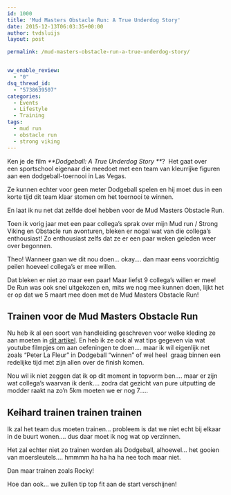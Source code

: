 ```yaml
---
id: 1000
title: 'Mud Masters Obstacle Run: A True Underdog Story'
date: 2015-12-13T06:03:35+00:00
author: tvdsluijs
layout: post

permalink: /mud-masters-obstacle-run-a-true-underdog-story/


vw_enable_review:
  - "0"
dsq_thread_id:
  - "5738639507"
categories:
  - Events
  - Lifestyle
  - Training
tags:
  - mud run
  - obstacle run
  - strong viking
---
```

Ken je de film _**Dodgeball: A True Underdog Story **_?  Het gaat over een sportschool eigenaar die meedoet met een team van kleurrijke figuren aan een dodgeball-toernooi in Las Vegas.

Ze kunnen echter voor geen meter Dodgeball spelen en hij moet dus in een korte tijd dit team klaar stomen om het toernooi te winnen.

En laat ik nu net dat zelfde doel hebben voor de Mud Masters Obstacle Run.<!--more-->



Toen ik vorig jaar met een paar collega&#8217;s sprak over mijn Mud run / Strong Viking en Obstacle run avonturen, bleken er nogal wat van die collega&#8217;s enthousiast! Zo enthousiast zelfs dat ze er een paar weken geleden weer over begonnen.

Theo! Wanneer gaan we dit nou doen&#8230; okay&#8230;. dan maar eens voorzichtig peilen hoeveel collega&#8217;s er mee willen.

Dat bleken er niet zo maar een paar! Maar liefst 9 collega&#8217;s willen er mee! De Run was ook snel uitgekozen en, mits we nog mee kunnen doen, lijkt het er op dat we 5 maart mee doen met de Mud Masters Obstacle Run!

## Trainen voor de Mud Masters Obstacle Run

Nu heb ik al een soort van handleiding geschreven voor welke kleding ze aan moeten in <a href="https://www.40enfit.nl/wat-trek-je-aan-voor-een-winter-obstacle-run/" target="_blank">dit artikel</a>. En heb ik ze ook al wat tips gegeven via wat youtube filmpjes om aan oefeningen te doen&#8230;. maar ik wil eigenlijk net zoals &#8220;Peter La Fleur&#8221; in Dodgeball &#8220;winnen&#8221; of wel heel  graag binnen een redelijke tijd met zijn allen over de finish komen.

Nou wil ik niet zeggen dat ik op dit moment in topvorm ben&#8230;. maar er zijn wat collega&#8217;s waarvan ik denk&#8230;. zodra dat gezicht van pure uitputting de modder raakt na zo&#8217;n 5km moeten we er nog 7&#8230;..



## Keihard trainen trainen trainen

Ik zal het team dus moeten trainen&#8230; probleem is dat we niet echt bij elkaar in de buurt wonen&#8230;. dus daar moet ik nog wat op verzinnen.

Het zal echter niet zo trainen worden als Dodgeball, alhoewel&#8230; het gooien van moersleutels&#8230;. hmmmm ha ha ha ha nee toch maar niet.

Dan maar trainen zoals Rocky!

Hoe dan ook&#8230; we zullen tip top fit aan de start verschijnen!



&nbsp;